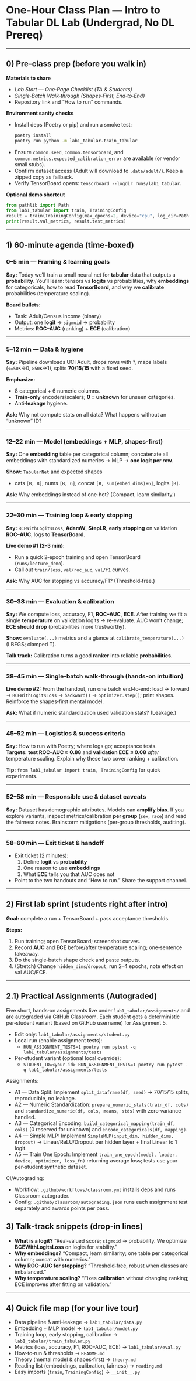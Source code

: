 # One-Hour Class Plan — Intro to Tabular DL Lab (Undergrad, No DL Prereq)

---

## 0) Pre‑class prep (before you walk in)

**Materials to share**
- *Lab Start — One‑Page Checklist (TA & Students)*
- *Single‑Batch Walk‑through (Shapes‑First, End‑to‑End)*
- Repository link and “How to run” commands.

**Environment sanity checks**
- Install deps (Poetry or pip) and run a smoke test:
  ```bash
  poetry install
  poetry run python -m lab1_tabular.train_tabular
  ```
- Ensure `common.seed`, `common.tensorboard`, and `common.metrics.expected_calibration_error` are available (or vendor small stubs).
- Confirm dataset access (Adult will download to `.data/adult/`). Keep a zipped copy as fallback.
- Verify TensorBoard opens: `tensorboard --logdir runs/lab1_tabular`.

**Optional demo shortcut**
```python
from pathlib import Path
from lab1_tabular import train, TrainingConfig
result = train(TrainingConfig(max_epochs=2, device="cpu", log_dir=Path("runs/lecture_demo")))
print(result.val_metrics, result.test_metrics)
```

---

## 1) 60‑minute agenda (time‑boxed)

### 0–5 min — Framing & learning goals
**Say:** Today we’ll train a small neural net for **tabular** data that outputs a **probability**. You’ll learn: tensors vs **logits** vs probabilities, why **embeddings** for categoricals, how to read **TensorBoard**, and why we **calibrate** probabilities (temperature scaling).

**Board bullets:**
- Task: Adult/Census Income (binary)
- Output: one **logit** → `sigmoid` → probability
- Metrics: **ROC–AUC** (ranking) + **ECE** (calibration)

---

### 5–12 min — Data & hygiene
**Say:** Pipeline downloads UCI Adult, drops rows with `?`, maps labels (`<=50K`→0, `>50K`→1), splits **70/15/15** with a fixed seed.

**Emphasize:**
- 8 categorical + 6 numeric columns.
- **Train‑only** encoders/scalers; **0 = unknown** for unseen categories.
- Anti‑**leakage** hygiene.

**Ask:** Why not compute stats on all data? What happens without an “unknown” ID?

---

### 12–22 min — Model (embeddings + MLP, shapes‑first)
**Say:** One **embedding** table per categorical column; concatenate all embeddings with standardized numerics → MLP → **one logit per row**.

**Show:** `TabularNet` and expected shapes  
- cats `[B, 8]`, nums `[B, 6]`, concat `[B, sum(embed_dims)+6]`, logits `[B]`.

**Ask:** Why embeddings instead of one‑hot? (Compact, learn similarity.)

---

### 22–30 min — Training loop & early stopping
**Say:** `BCEWithLogitsLoss`, **AdamW**, **StepLR**, **early stopping** on validation **ROC–AUC**, logs to **TensorBoard**.

**Live demo #1 (2–3 min):**
- Run a quick 2‑epoch training and open TensorBoard (`runs/lecture_demo`).
- Call out `train/loss`, `val/roc_auc`, `val/f1` curves.

**Ask:** Why AUC for stopping vs accuracy/F1? (Threshold‑free.)

---

### 30–38 min — Evaluation & calibration
**Say:** We compute loss, accuracy, F1, **ROC–AUC**, **ECE**. After training we fit a single **temperature** on validation logits → re‑evaluate. AUC won’t change; **ECE should drop** (probabilities more trustworthy).

**Show:** `evaluate(...)` metrics and a glance at `calibrate_temperature(...)` (LBFGS; clamped T).

**Talk track:** Calibration turns a good **ranker** into reliable **probabilities**.

---

### 38–45 min — Single‑batch walk‑through (hands‑on intuition)
**Live demo #2:** From the handout, run one batch end‑to‑end: load → forward → `BCEWithLogitsLoss` → `backward()` → `optimizer.step()`; print shapes. Reinforce the shapes‑first mental model.

**Ask:** What if numeric standardization used validation stats? (Leakage.)

---

### 45–52 min — Logistics & success criteria
**Say:** How to run with Poetry; where logs go; acceptance tests.  
**Targets:** **test ROC–AUC ≥ 0.88** and **validation ECE ≤ 0.08** *after* temperature scaling. Explain why these two cover ranking + calibration.

**Tip:** `from lab1_tabular import train, TrainingConfig` for quick experiments.

---

### 52–58 min — Responsible use & dataset caveats
**Say:** Dataset has demographic attributes. Models can **amplify bias**. If you explore variants, inspect metrics/calibration **per group** (`sex`, `race`) and read the fairness notes. Brainstorm mitigations (per‑group thresholds, auditing).

---

### 58–60 min — Exit ticket & handoff
- Exit ticket (2 minutes):
  1) Define **logit** vs **probability**  
  2) One reason to use **embeddings**  
  3) What **ECE** tells you that AUC does not
- Point to the two handouts and “How to run.” Share the support channel.

---

## 2) First lab sprint (students right after intro)

**Goal:** complete a run + TensorBoard + pass acceptance thresholds.

**Steps:**
1) Run training; open TensorBoard; screenshot curves.  
2) Record **AUC** and **ECE** before/after temperature scaling; one‑sentence takeaway.  
3) Do the single‑batch shape check and paste outputs.  
4) (Stretch) Change `hidden_dims`/`dropout`, run 2–4 epochs, note effect on val AUC/ECE.

---

## 2.1) Practical Assignments (Autograded)

Five short, hands‑on assignments live under `lab1_tabular/assignments/` and are autograded via GitHub Classroom. Each student gets a deterministic per‑student variant (based on GitHub username) for Assignment 5.

- Edit only: `lab1_tabular/assignments/student.py`
- Local run (enable assignment tests):
  - `RUN_ASSIGNMENT_TESTS=1 poetry run pytest -q lab1_tabular/assignments/tests`
- Per‑student variant (optional local override):
  - `STUDENT_ID=<your-id> RUN_ASSIGNMENT_TESTS=1 poetry run pytest -q lab1_tabular/assignments/tests`

Assignments:
- A1 — Data Split: Implement `split_dataframe(df, seed)` → 70/15/15 splits, reproducible, no leakage.
- A2 — Numeric Standardization: `prepare_numeric_stats(train_df, cols)` and `standardize_numeric(df, cols, means, stds)` with zero‑variance handled.
- A3 — Categorical Encoding: `build_categorical_mapping(train_df, cols)` (0 reserved for unknown) and `encode_categoricals(df, mapping)`.
- A4 — Simple MLP: Implement `SimpleMLP(input_dim, hidden_dims, dropout)` → Linear/ReLU/Dropout per hidden layer + final Linear to 1 logit.
- A5 — Train One Epoch: Implement `train_one_epoch(model, loader, device, optimizer, loss_fn)` returning average loss; tests use your per‑student synthetic dataset.

CI/Autograding:
- Workflow: `.github/workflows/classroom.yml` installs deps and runs Classroom autograder.
- Config: `.github/classroom/autograding.json` runs each assignment test separately and awards points per pass.

## 3) Talk‑track snippets (drop‑in lines)

- **What is a logit?** “Real‑valued score; `sigmoid` → probability. We optimize **BCEWithLogitsLoss** on logits for stability.”
- **Why embeddings?** “Compact, learn similarity; one table per categorical column; concat with numerics.”
- **Why ROC–AUC for stopping?** “Threshold‑free, robust when classes are imbalanced.”
- **Why temperature scaling?** “Fixes **calibration** without changing ranking; ECE improves after fitting on validation.”

---

## 4) Quick file map (for your live tour)

- Data pipeline & anti‑leakage → `lab1_tabular/data.py`  
- Embedding + MLP model → `lab1_tabular/model.py`  
- Training loop, early stopping, calibration → `lab1_tabular/train_tabular.py`  
- Metrics (loss, accuracy, F1, ROC–AUC, ECE) → `lab1_tabular/eval.py`  
- How‑to‑run & thresholds → `README.md`  
- Theory (mental model & shapes‑first) → `theory.md`  
- Reading list (embeddings, calibration, fairness) → `reading.md`  
- Easy imports (`train`, `TrainingConfig`) → `__init__.py`
